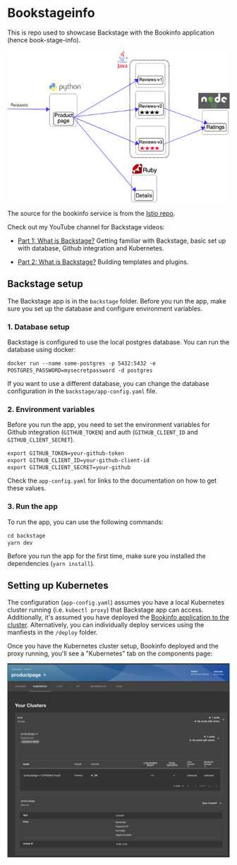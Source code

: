 # Bookstageinfo

This is repo used to showcase Backstage with the Bookinfo application (hence book-stage-info).

![Bookinfo](./img/bookinfo.png)

The source for the bookinfo service is from the [Istio repo](https://github.com/istio/istio/).

Check out my YouTube channel for Backstage videos:

-  [Part 1: What is Backstage?](https://youtube.com/live/5Vt9ixVGR0Q)
    Getting familiar with Backstage, basic set up with database, Github integration and Kubernetes.

- [Part 2: What is Backstage?](https://youtube.com/live/JsII4MXdCBw)
    Building templates and plugins.

## Backstage setup

The Backstage app is in the `backstage` folder. Before you run the app, make sure you set up the database and configure environment variables.

### 1. Database setup

Backstage is configured to use the local postgres database. You can run the database using docker:

```shell
docker run --name some-postgres -p 5432:5432 -e POSTGRES_PASSWORD=mysecretpassword -d postgres
```

If you want to use a different database, you can change the database configuration in the `backstage/app-config.yaml` file.

### 2. Environment variables

Before you run the app, you need to set the environment variables for Github integration (`GITHUB_TOKEN`) and auth (`GITHUB_CLIENT_ID` and `GITHUB_CLIENT_SECRET`).

```shell
export GITHUB_TOKEN=your-github-token
export GITHUB_CLIENT_ID=your-github-client-id
export GITHUB_CLIENT_SECRET=your-github
```

Check the `app-config.yaml` for links to the documentation on how to get these values.

### 3. Run the app

To run the app, you can use the following commands:

```shell
cd backstage
yarn dev
```

Before you run the app for the first time, make sure you installed the dependencies (`yarn install`).

## Setting up Kubernetes

The configuration (`app-config.yaml`) assumes you have a local Kubernetes cluster running (i.e. `kubectl proxy`) that Backstage app can access. Additionally, it's assumed you have deployed the [Bookinfo application to the cluster](https://raw.githubusercontent.com/istio/istio/release-1.20/samples/bookinfo/platform/kube/bookinfo.yaml). Alternatively, you can individually deploy services using the manfiests in the `/deploy` folder.


Once you have the Kubernetes cluster setup, Bookinfo deployed and the proxy running, you'll see a "Kubernetes" tab on the components page:

![Kubernetes tab for the productpage](./img/k8stab.png)